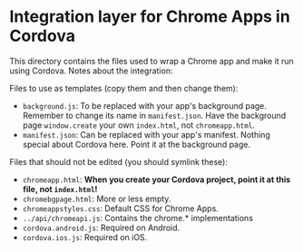 # Integration layer for Chrome Apps in Cordova

This directory contains the files used to wrap a Chrome app and make it run using Cordova.
Notes about the integration:

Files to use as templates (copy them and then change them):
* `background.js`: To be replaced with your app's background page. Remember to change its name in `manifest.json`. Have the background page `window.create` your own `index.html`, not `chromeapp.html`.
* `manifest.json`: Can be replaced with your app's manifest. Nothing special about Cordova here. Point it at the background page.

Files that should not be edited (you should symlink these):
* `chromeapp.html`: **When you create your Cordova project, point it at this file, not `index.html`!**
* `chromebgpage.html`: More or less empty.
* `chromeappstyles.css`: Default CSS for Chrome Apps.
* `../api/chromeapi.js`: Contains the chrome.\* implementations
* `cordova.android.js`: Required on Android.
* `cordova.ios.js`: Required on iOS.
